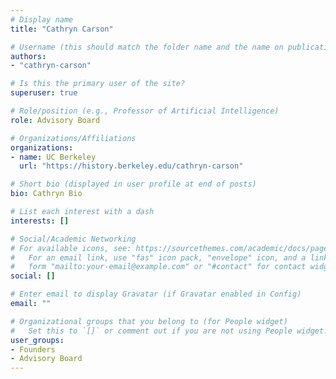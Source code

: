 ```yaml
---
# Display name
title: "Cathryn Carson"

# Username (this should match the folder name and the name on publications)
authors:
- "cathryn-carson"

# Is this the primary user of the site?
superuser: true

# Role/position (e.g., Professor of Artificial Intelligence)
role: Advisory Board

# Organizations/Affiliations
organizations:
- name: UC Berkeley
  url: "https://history.berkeley.edu/cathryn-carson"

# Short bio (displayed in user profile at end of posts)
bio: Cathryn Bio

# List each interest with a dash
interests: []

# Social/Academic Networking
# For available icons, see: https://sourcethemes.com/academic/docs/page-builder/#icons
#   For an email link, use "fas" icon pack, "envelope" icon, and a link in the
#   form "mailto:your-email@example.com" or "#contact" for contact widget.
social: []

# Enter email to display Gravatar (if Gravatar enabled in Config)
email: ""

# Organizational groups that you belong to (for People widget)
#   Set this to `[]` or comment out if you are not using People widget.
user_groups:
- Founders
- Advisory Board
---
```

